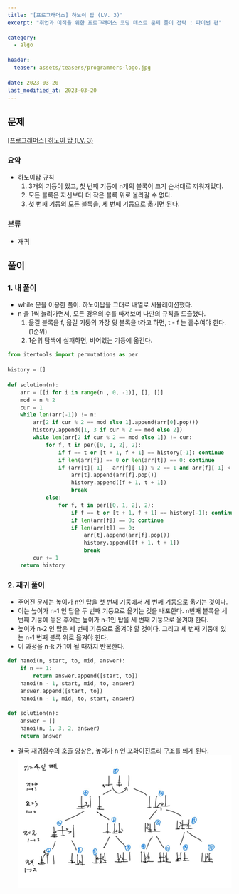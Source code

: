 ```yaml
---
title: "[프로그래머스] 하노이 탑 (LV. 3)"
excerpt: "취업과 이직을 위한 프로그래머스 코딩 테스트 문제 풀이 전략 : 파이썬 편"

category:
  - algo

header:
  teaser: assets/teasers/programmers-logo.jpg

date: 2023-03-20
last_modified_at: 2023-03-20
---
```


## 문제

[[프로그래머스] 하노이 탑 (LV. 3) ](https://school.programmers.co.kr/learn/courses/30/lessons/12946)

### 요약

- 하노이탑 규칙
  1. 3개의 기둥이 있고, 첫 번째 기둥에 n개의 블록이 크기 순서대로 끼워져있다.
  2. 모든 블록은 자신보다 더 작은 블록 위로 올라갈 수 없다.
  3. 첫 번째 기둥의 모든 블록을, 세 번째 기둥으로 옮기면 된다.

### 분류

- 재귀

## 풀이

### 1. 내 풀이

- while 문을 이용한 풀이. 하노이탑을 그대로 배열로 시뮬레이션했다.
- n 을 1씩 늘려가면서, 모든 경우의 수를 따져보며 나만의 규칙을 도출했다.
  1. 옮길 블록을 f, 옮길 기둥의 가장 윗 블록을 t라고 하면, t - f 는 홀수여야 한다. (1순위)
  2. 1순위 탐색에 실패하면, 비어있는 기둥에 옮긴다.

```python
from itertools import permutations as per

history = []

def solution(n):
    arr = [[i for i in range(n , 0, -1)], [], []]
    mod = n % 2
    cur = 1
    while len(arr[-1]) != n:
        arr[2 if cur % 2 == mod else 1].append(arr[0].pop())
        history.append([1, 3 if cur % 2 == mod else 2])
        while len(arr[2 if cur % 2 == mod else 1]) != cur:
            for f, t in per([0, 1, 2], 2):
                if f == t or [t + 1, f + 1] == history[-1]: continue
                if len(arr[f]) == 0 or len(arr[t]) == 0: continue
                if (arr[t][-1] - arr[f][-1]) % 2 == 1 and arr[f][-1] < arr[t][-1]:
                    arr[t].append(arr[f].pop())
                    history.append([f + 1, t + 1])
                    break
            else:
                for f, t in per([0, 1, 2], 2):
                    if f == t or [t + 1, f + 1] == history[-1]: continue
                    if len(arr[f]) == 0: continue
                    if len(arr[t]) == 0:
                        arr[t].append(arr[f].pop())
                        history.append([f + 1, t + 1])
                        break
        cur += 1
    return history
```

### 2. 재귀 풀이

- 주어진 문제는 높이가 n인 탑을 첫 번째 기둥에서 세 번째 기둥으로 옮기는 것이다.
- 이는 높이가 n-1 인 탑을 두 번째 기둥으로 옮기는 것을 내포한다. n번째 블록을 세 번째 기둥에 놓은 후에는 높이가 n-1인 탑을 세 번째 기둥으로 옮겨야 한다.
- 높이가 n-2 인 탑은 세 번째 기둥으로 옮겨야 할 것이다. 그리고 세 번째 기둥에 있는 n-1 번째 블록 위로 옮겨야 한다.
- 이 과정을 n-k 가 1이 될 때까지 반복한다.

```python
def hanoi(n, start, to, mid, answer):
    if n == 1:
        return answer.append([start, to])
    hanoi(n - 1, start, mid, to, answer)
    answer.append([start, to])
    hanoi(n - 1, mid, to, start, answer)

def solution(n):
    answer = []
    hanoi(n, 1, 3, 2, answer)
    return answer
```

- 결국 재귀함수의 호출 양상은, 높이가 n 인 포화이진트리 구조를 띄게 된다.
  ![image](/assets/images/algo-pro-12946-0.jpg)
